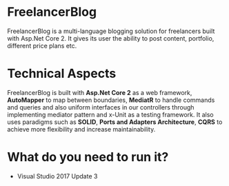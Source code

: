 # FreelancerBlog
FreelancerBlog is a multi-language blogging solution for freelancers built with Asp.Net Core 2. It gives its user the ability to post content, portfolio, different price plans etc.

# Technical Aspects
FreelancerBlog is built with **Asp.Net Core 2** as a web framework, **AutoMapper** to map between boundaries, **MediatR** to handle commands and queries and also uniform interfaces in our controllers through implementing mediator pattern and x-Unit as a testing framework. 
It also uses paradigms such as **SOLID**, **Ports and Adapters Architecture**, **CQRS** to achieve more flexibility and increase maintainability.

# What do you need to run it?
- Visual Studio 2017 Update 3